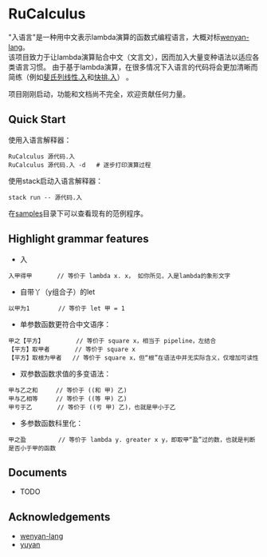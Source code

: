 # RuCalculus

"入语言"是一种用中文表示lambda演算的函数式编程语言，大概对标[wenyan-lang](https://github.com/wenyan-lang/wenyan)。  
该项目致力于让lambda演算贴合中文（文言文），因而加入大量变种语法以适应各类语言习惯。 由于基于lambda演算，在很多情况下入语言的代码将会更加清晰而简练（例如[斐氏列线性.入](./samples/斐氏列线性.入)和[快排.入](./samples/快排.入)） 。


项目刚刚启动，功能和文档尚不完全，欢迎贡献任何力量。

## Quick Start

使用入语言解释器：
```
RuCalculus 源代码.入
RuCalculus 源代码.入 -d   # 逐步打印演算过程
```

使用stack启动入语言解释器：
```
stack run -- 源代码.入
```

在[samples](./samples/)目录下可以查看现有的范例程序。

## Highlight grammar features

- 入
```
入甲得甲       // 等价于 lambda x. x， 如你所见，入是lambda的象形文字
```
- 自带丫（y组合子）的let
```
以甲为1        // 等价于 let 甲 = 1
```
- 单参数函数更符合中文语序：
```
甲之【平方】         // 等价于 square x，相当于 pipeline，左结合
【平方】取甲者       // 等价于 square x
【平方】取根为甲者   // 等价于 square x，但“根”在语法中并无实际含义，仅增加可读性
```
- 双参数函数求值的多变语法：
```
甲与乙之和     // 等价于 ((和 甲) 乙)
甲与乙相等     // 等价于 ((等 甲) 乙)
甲亏于乙       // 等价于 ((亏 甲) 乙)，也就是甲小于乙
```
- 多参数函数科里化：
```
甲之盈         // 等价于 lambda y. greater x y，即取甲“盈”过的数，也就是判断是否小于甲的函数
```

## Documents

- TODO

## Acknowledgements

- [wenyan-lang](https://github.com/wenyan-lang/wenyan)
- [yuyan](https://github.com/yuyan-lang/yuyan/)
